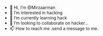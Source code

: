 - 👋 Hi, I’m @Mirzaarman
- 👀 I’m interested in hacking
- 🌱 I’m currently learning hack
- 💞️ I’m looking to collaborate on hacker...
- 📫 How to reach me .send a message to me.

<!---
Mirzaarman/Mirzaarman is a ✨ special ✨ repository because its `README.md` (this file) appears on your GitHub profile.
You can click the Preview link to take a look at your changes.
--->

